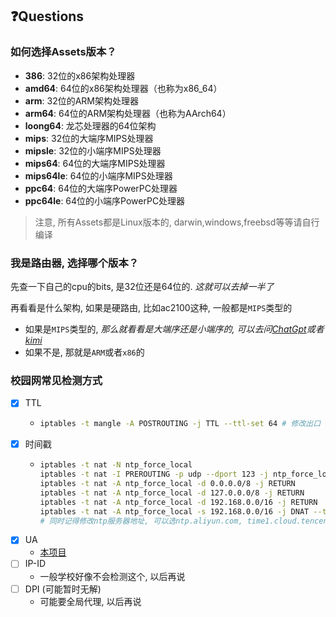 ## ❓Questions

### 如何选择Assets版本？

- **386**: 32位的x86架构处理器
- **amd64**: 64位的x86架构处理器（也称为x86_64）
- **arm**: 32位的ARM架构处理器
- **arm64**: 64位的ARM架构处理器（也称为AArch64）
- **loong64**: 龙芯处理器的64位架构
- **mips**: 32位的大端序MIPS处理器
- **mipsle**: 32位的小端序MIPS处理器
- **mips64**: 64位的大端序MIPS处理器
- **mips64le**: 64位的小端序MIPS处理器
- **ppc64**: 64位的大端序PowerPC处理器
- **ppc64le**: 64位的小端序PowerPC处理器

> 注意, 所有Assets都是Linux版本的, darwin,windows,freebsd等等请自行编译

### 我是路由器, 选择哪个版本？

先查一下自己的cpu的bits, 是32位还是64位的. _这就可以去掉一半了_

再看看是什么架构, 如果是硬路由, 比如ac2100这种, 一般都是`MIPS`类型的
  - 如果是`MIPS`类型的, _那么就看看是大端序还是小端序的, 可以去问[ChatGpt](https://chatgpt.com)或者[kimi](https://kimi.moonshot.cn/chat/)_
  - 如果不是, 那就是`ARM`或者`x86`的

### 校园网常见检测方式
- [x] TTL
  - ```sh
    iptables -t mangle -A POSTROUTING -j TTL --ttl-set 64 # 修改出口 TTL 为 64
    ```
- [x] 时间戳
  - ```sh
    iptables -t nat -N ntp_force_local
    iptables -t nat -I PREROUTING -p udp --dport 123 -j ntp_force_local
    iptables -t nat -A ntp_force_local -d 0.0.0.0/8 -j RETURN
    iptables -t nat -A ntp_force_local -d 127.0.0.0/8 -j RETURN
    iptables -t nat -A ntp_force_local -d 192.168.0.0/16 -j RETURN
    iptables -t nat -A ntp_force_local -s 192.168.0.0/16 -j DNAT --to-destination 192.168.1.1 # 根据你路由器的地址修改
    # 同时记得修改ntp服务器地址, 可以选ntp.aliyun.com, time1.cloud.tencent.com, time.ustc.edu.cn, cn.pool.ntp.org
    ```
- [x] UA
  - [本项目](https://github.com/huhu415/uaProxy)
- [ ] IP-ID
  - 一般学校好像不会检测这个, 以后再说
- [ ] DPI (可能暂时无解)
  - 可能要全局代理, 以后再说
